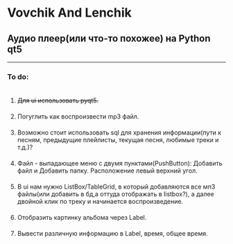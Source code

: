 Vovchik And Lenchik
================
Аудио плеер(или что-то похожее) на Python qt5
-------------------------------

***

<style>
    .spaces li{
        padding-top: 20px;
    }
</style>

### To do:
<ol type="1" class="spaces">
    <li>
        <s>Для ui использовать pyqt5.</s>
    </li>
    <li>
        Погуглить как воспроизвести mp3 файл.
    </li>
    <li>
        Возможно стоит использовать sql для хранения информации(пути к песням, предыдущие плейлисты, текущая песня, любимые треки и т.д.)?
    </li>
    <li>
        Файл - выпадающее меню с двумя пунктами(PushButton): Добавить файл и Добавить папку. Расположение левый верхний угол.
    </li>
    <li>
        В ui нам нужно ListBox/TableGrid, в который добавляются все мп3 файлы(или добавить в бд,а оттуда отображать в listbox?), а далее двойной клик по треку и начинается воспроизведение.
    </li>
    <li>
        Отобразить картинку альбома через Label.
    </li>
    <li>
        Вывести различную информацию в Label, время, общее время.
    </li>
</ol>
